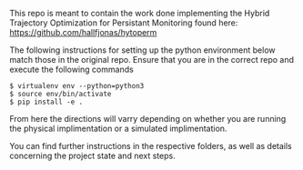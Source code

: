 This repo is meant to contain the work done implementing the 
Hybrid Trajectory Optimization for Persistant Monitoring found here:
https://github.com/hallfjonas/hytoperm

The following instructions for setting up the python environment 
below match those in the original repo. Ensure that you are in the correct
repo and execute the following commands

````
$ virtualenv env --python=python3 
$ source env/bin/activate
$ pip install -e .
````

From here the directions will varry depending on whether you are running
the physical implimentation or a simulated implimentation.

You can find further instructions in the respective folders, 
as well as details concerning the project state and next steps.
